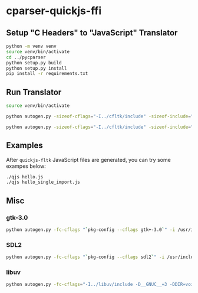 # cparser-quickjs-ffi

## Setup "C Headers" to "JavaScript" Translator

```bash
python -m venv venv
source venv/bin/activate
cd ../pycparser
python setup.py build
python setup.py install
pip install -r requirements.txt
```

## Run Translator
```bash
source venv/bin/activate

python autogen.py -sizeof-cflags="-I../cfltk/include" -sizeof-include="cfl_box.h,cfl_browser.h,cfl_button.h,cfl_dialog.h,cfl_draw.h,cfl_enums.h,cfl_group.h,cfl.h,cfl_image.h,cfl_input.h,cfl_macros.h,cfl_menu.h,cfl_misc.h,cfl_printer.h,cfl_surface.h,cfl_table.h,cfl_text.h,cfl_tree.h,cfl_utils.h,cfl_valuator.h,cfl_widget.h,cfl_window.h" -i ../cfltk/include -o ../quickjs-fltk

python autogen.py -sizeof-cflags="-I../cfltk/include" -sizeof-include="cfl_box.h,cfl_browser.h,cfl_button.h,cfl_dialog.h,cfl_draw.h,cfl_enums.h,cfl_group.h,cfl.h,cfl_image.h,cfl_input.h,cfl_macros.h,cfl_menu.h,cfl_misc.h,cfl_printer.h,cfl_surface.h,cfl_table.h,cfl_text.h,cfl_tree.h,cfl_utils.h,cfl_valuator.h,cfl_widget.h,cfl_window.h" -i ../cfltk/include -o ../quickjs-fltk/fltk.js
```

## Examples

After `quickjs-fltk` JavaScript files are generated, you can try some exampes below:
```bash
./qjs hello.js
./qjs hello_single_import.js
```

## Misc

### gtk-3.0
```bash
python autogen.py -fc-cflags "`pkg-config --cflags gtk+-3.0`" -i /usr/include/gtk-3.0/gtk/gtk.h -o ../quickjs-gtk-3.0
```

### SDL2
```bash
python autogen.py -fc-cflags "`pkg-config --cflags sdl2`" -i /usr/include/SDL2 -o ../quickjs-SDL2
```

### libuv
```bash
python autogen.py -fc-cflags="-I../libuv/include -D__GNUC__=3 -DDIR=void" -sizeof-cflags="-I../libuv/include" -sizeof-include="uv.h" -i ../libuv/include/uv.h -o ../quickjs-libuv/uv.js -l libuv.so
```
